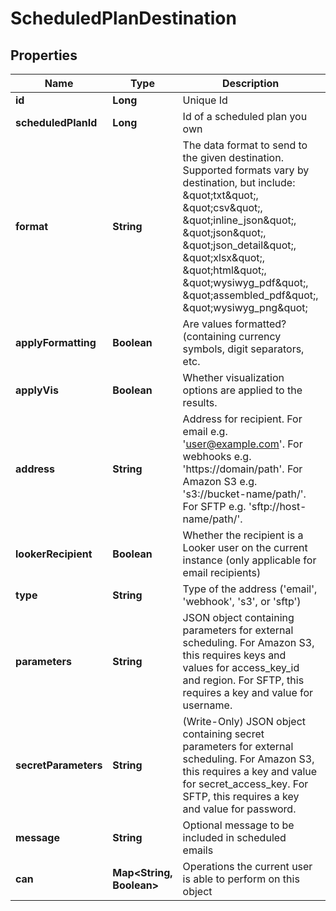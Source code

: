 # ScheduledPlanDestination

## Properties
Name | Type | Description | Notes
------------ | ------------- | ------------- | -------------
**id** | **Long** | Unique Id |  [optional]
**scheduledPlanId** | **Long** | Id of a scheduled plan you own |  [optional]
**format** | **String** | The data format to send to the given destination. Supported formats vary by destination, but include: \&quot;txt\&quot;, \&quot;csv\&quot;, \&quot;inline_json\&quot;, \&quot;json\&quot;, \&quot;json_detail\&quot;, \&quot;xlsx\&quot;, \&quot;html\&quot;, \&quot;wysiwyg_pdf\&quot;, \&quot;assembled_pdf\&quot;, \&quot;wysiwyg_png\&quot; |  [optional]
**applyFormatting** | **Boolean** | Are values formatted? (containing currency symbols, digit separators, etc. |  [optional]
**applyVis** | **Boolean** | Whether visualization options are applied to the results. |  [optional]
**address** | **String** | Address for recipient. For email e.g. &#x27;user@example.com&#x27;. For webhooks e.g. &#x27;https://domain/path&#x27;. For Amazon S3 e.g. &#x27;s3://bucket-name/path/&#x27;. For SFTP e.g. &#x27;sftp://host-name/path/&#x27;.  |  [optional]
**lookerRecipient** | **Boolean** | Whether the recipient is a Looker user on the current instance (only applicable for email recipients) |  [optional]
**type** | **String** | Type of the address (&#x27;email&#x27;, &#x27;webhook&#x27;, &#x27;s3&#x27;, or &#x27;sftp&#x27;) |  [optional]
**parameters** | **String** | JSON object containing parameters for external scheduling. For Amazon S3, this requires keys and values for access_key_id and region. For SFTP, this requires a key and value for username. |  [optional]
**secretParameters** | **String** | (Write-Only) JSON object containing secret parameters for external scheduling. For Amazon S3, this requires a key and value for secret_access_key. For SFTP, this requires a key and value for password. |  [optional]
**message** | **String** | Optional message to be included in scheduled emails |  [optional]
**can** | **Map&lt;String, Boolean&gt;** | Operations the current user is able to perform on this object |  [optional]
